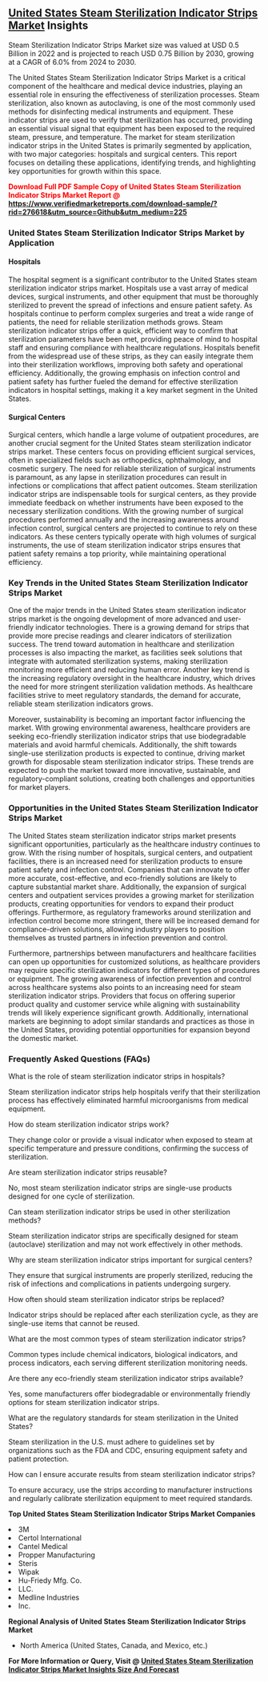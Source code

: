 <h2><a href="https://www.verifiedmarketreports.com/download-sample/?rid=276618&amp;utm_source=Github&amp;utm_medium=225" target="_blank">United States Steam Sterilization Indicator Strips Market</a> Insights</h2><p>Steam Sterilization Indicator Strips Market size was valued at USD 0.5 Billion in 2022 and is projected to reach USD 0.75 Billion by 2030, growing at a CAGR of 6.0% from 2024 to 2030.</p><p><p>The United States Steam Sterilization Indicator Strips Market is a critical component of the healthcare and medical device industries, playing an essential role in ensuring the effectiveness of sterilization processes. Steam sterilization, also known as autoclaving, is one of the most commonly used methods for disinfecting medical instruments and equipment. These indicator strips are used to verify that sterilization has occurred, providing an essential visual signal that equipment has been exposed to the required steam, pressure, and temperature. The market for steam sterilization indicator strips in the United States is primarily segmented by application, with two major categories: hospitals and surgical centers. This report focuses on detailing these applications, identifying trends, and highlighting key opportunities for growth within this space. <b><p><span class=""><span style="color: #ff0000;"><strong>Download Full PDF Sample Copy of United States Steam Sterilization Indicator Strips Market Report</strong> @ </span><a href="https://www.verifiedmarketreports.com/download-sample/?rid=276618&amp;utm_source=Github&amp;utm_medium=225" target="_blank">https://www.verifiedmarketreports.com/download-sample/?rid=276618&amp;utm_source=Github&amp;utm_medium=225</a></span></p></b> <h3>United States Steam Sterilization Indicator Strips Market by Application</h3> <h4>Hospitals</h4> <p>The hospital segment is a significant contributor to the United States steam sterilization indicator strips market. Hospitals use a vast array of medical devices, surgical instruments, and other equipment that must be thoroughly sterilized to prevent the spread of infections and ensure patient safety. As hospitals continue to perform complex surgeries and treat a wide range of patients, the need for reliable sterilization methods grows. Steam sterilization indicator strips offer a quick, efficient way to confirm that sterilization parameters have been met, providing peace of mind to hospital staff and ensuring compliance with healthcare regulations. Hospitals benefit from the widespread use of these strips, as they can easily integrate them into their sterilization workflows, improving both safety and operational efficiency. Additionally, the growing emphasis on infection control and patient safety has further fueled the demand for effective sterilization indicators in hospital settings, making it a key market segment in the United States. <h4>Surgical Centers</h4> <p>Surgical centers, which handle a large volume of outpatient procedures, are another crucial segment for the United States steam sterilization indicator strips market. These centers focus on providing efficient surgical services, often in specialized fields such as orthopedics, ophthalmology, and cosmetic surgery. The need for reliable sterilization of surgical instruments is paramount, as any lapse in sterilization procedures can result in infections or complications that affect patient outcomes. Steam sterilization indicator strips are indispensable tools for surgical centers, as they provide immediate feedback on whether instruments have been exposed to the necessary sterilization conditions. With the growing number of surgical procedures performed annually and the increasing awareness around infection control, surgical centers are projected to continue to rely on these indicators. As these centers typically operate with high volumes of surgical instruments, the use of steam sterilization indicator strips ensures that patient safety remains a top priority, while maintaining operational efficiency. <h3>Key Trends in the United States Steam Sterilization Indicator Strips Market</h3> <p>One of the major trends in the United States steam sterilization indicator strips market is the ongoing development of more advanced and user-friendly indicator technologies. There is a growing demand for strips that provide more precise readings and clearer indicators of sterilization success. The trend toward automation in healthcare and sterilization processes is also impacting the market, as facilities seek solutions that integrate with automated sterilization systems, making sterilization monitoring more efficient and reducing human error. Another key trend is the increasing regulatory oversight in the healthcare industry, which drives the need for more stringent sterilization validation methods. As healthcare facilities strive to meet regulatory standards, the demand for accurate, reliable steam sterilization indicators grows. <p>Moreover, sustainability is becoming an important factor influencing the market. With growing environmental awareness, healthcare providers are seeking eco-friendly sterilization indicator strips that use biodegradable materials and avoid harmful chemicals. Additionally, the shift towards single-use sterilization products is expected to continue, driving market growth for disposable steam sterilization indicator strips. These trends are expected to push the market toward more innovative, sustainable, and regulatory-compliant solutions, creating both challenges and opportunities for market players. <h3>Opportunities in the United States Steam Sterilization Indicator Strips Market</h3> <p>The United States steam sterilization indicator strips market presents significant opportunities, particularly as the healthcare industry continues to grow. With the rising number of hospitals, surgical centers, and outpatient facilities, there is an increased need for sterilization products to ensure patient safety and infection control. Companies that can innovate to offer more accurate, cost-effective, and eco-friendly solutions are likely to capture substantial market share. Additionally, the expansion of surgical centers and outpatient services provides a growing market for sterilization products, creating opportunities for vendors to expand their product offerings. Furthermore, as regulatory frameworks around sterilization and infection control become more stringent, there will be increased demand for compliance-driven solutions, allowing industry players to position themselves as trusted partners in infection prevention and control. <p>Furthermore, partnerships between manufacturers and healthcare facilities can open up opportunities for customized solutions, as healthcare providers may require specific sterilization indicators for different types of procedures or equipment. The growing awareness of infection prevention and control across healthcare systems also points to an increasing need for steam sterilization indicator strips. Providers that focus on offering superior product quality and customer service while aligning with sustainability trends will likely experience significant growth. Additionally, international markets are beginning to adopt similar standards and practices as those in the United States, providing potential opportunities for expansion beyond the domestic market. <h3>Frequently Asked Questions (FAQs)</h3> <p>What is the role of steam sterilization indicator strips in hospitals?</p> <p>Steam sterilization indicator strips help hospitals verify that their sterilization process has effectively eliminated harmful microorganisms from medical equipment.</p> <p>How do steam sterilization indicator strips work?</p> <p>They change color or provide a visual indicator when exposed to steam at specific temperature and pressure conditions, confirming the success of sterilization.</p> <p>Are steam sterilization indicator strips reusable?</p> <p>No, most steam sterilization indicator strips are single-use products designed for one cycle of sterilization.</p> <p>Can steam sterilization indicator strips be used in other sterilization methods?</p> <p>Steam sterilization indicator strips are specifically designed for steam (autoclave) sterilization and may not work effectively in other methods.</p> <p>Why are steam sterilization indicator strips important for surgical centers?</p> <p>They ensure that surgical instruments are properly sterilized, reducing the risk of infections and complications in patients undergoing surgery.</p> <p>How often should steam sterilization indicator strips be replaced?</p> <p>Indicator strips should be replaced after each sterilization cycle, as they are single-use items that cannot be reused.</p> <p>What are the most common types of steam sterilization indicator strips?</p> <p>Common types include chemical indicators, biological indicators, and process indicators, each serving different sterilization monitoring needs.</p> <p>Are there any eco-friendly steam sterilization indicator strips available?</p> <p>Yes, some manufacturers offer biodegradable or environmentally friendly options for steam sterilization indicator strips.</p> <p>What are the regulatory standards for steam sterilization in the United States?</p> <p>Steam sterilization in the U.S. must adhere to guidelines set by organizations such as the FDA and CDC, ensuring equipment safety and patient protection.</p> <p>How can I ensure accurate results from steam sterilization indicator strips?</p> <p>To ensure accuracy, use the strips according to manufacturer instructions and regularly calibrate sterilization equipment to meet required standards.</p></p><p><strong>Top United States Steam Sterilization Indicator Strips Market Companies</strong></p><div data-test-id=""><p><li>3M</li><li> Certol International</li><li> Cantel Medical</li><li> Propper Manufacturing</li><li> Steris</li><li> Wipak</li><li> Hu-Friedy Mfg. Co.</li><li> LLC.</li><li> Medline Industries</li><li> Inc.</li></p><div><strong>Regional Analysis of&nbsp;United States Steam Sterilization Indicator Strips Market</strong></div><ul><li dir="ltr"><p dir="ltr">North America&nbsp;(United States, Canada, and Mexico, etc.)</p></li></ul><p><strong>For More Information or Query, Visit @&nbsp;</strong><strong><a href="https://www.verifiedmarketreports.com/product/steam-sterilization-indicator-strips-market/?utm_source=Github&amp;utm_medium=225" target="_blank">United States Steam Sterilization Indicator Strips Market Insights Size And Forecast</a></strong></p></div>
